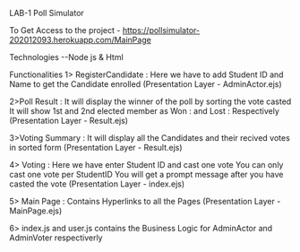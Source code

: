 LAB-1 Poll Simulator

To Get Access to the project - https://pollsimulator-202012093.herokuapp.com/MainPage


Technologies 
--Node js & Html 

Functionalities
1> RegisterCandidate : Here we have to add Student ID and Name to get the 
			Candidate enrolled
		    	 (Presentation Layer - AdminActor.ejs)

2>Poll Result        : It will display the winner of the poll by sorting the 
			vote casted 
		      It will show 1st and 2nd elected member as Won : and 
			Lost : Respectively 
		  	(Presentation Layer - Result.ejs)
		 
3>Voting Summary       : It will display all the Candidates and their recived votes
			in sorted form
		   	(Presentation Layer - Result.ejs)
		   
		   
4> Voting            : Here we have enter Student ID and cast one vote
		       You can only cast one vote per StudentID
		       You will get a prompt message after you have casted the vote
		      (Presentation Layer - index.ejs)
		      
	
5> Main Page 	    : Contains Hyperlinks to all the Pages 
			(Presentation Layer - MainPage.ejs)
			
			
6> index.js and user.js contains the Business Logic for AdminActor and AdminVoter respectiverly



